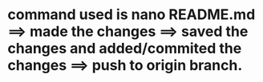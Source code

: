 # command used is nano README.md ==> made the changes ==> saved the changes and added/commited the changes ==> push to origin branch.
